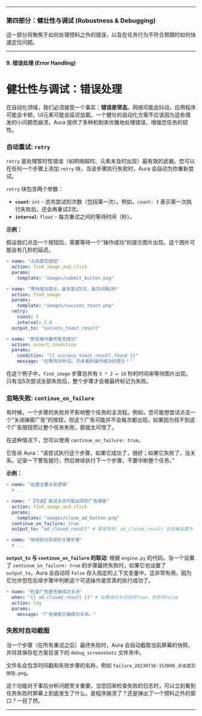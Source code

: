 
---

### **第四部分：健壮性与调试 (Robustness & Debugging)**

这一部分将聚焦于如何处理预料之外的错误，以及在任务行为不符合预期时如何快速定位问题。

---

#### **9. 错误处理 (Error Handling)**


# **健壮性与调试：错误处理**

在自动化领域，我们必须接受一个事实：**错误是常态**。网络可能会抖动，应用程序可能会卡顿，UI元素可能会延迟加载。一个健壮的自动化方案不应该因为这些偶发的小问题而崩溃。Aura 提供了多种机制来优雅地处理错误，增强您任务的韧性。

### **自动重试: `retry`**

`retry` 是处理暂时性错误（如网络超时、元素未及时出现）最有效的武器。您可以在任何一个步骤上添加 `retry` 块，当该步骤执行失败时，Aura 会自动为你重新尝试。

`retry` 块包含两个参数：
*   **`count`**: `int` - 总共尝试的次数（包括第一次）。例如，`count: 3` 表示第一次执行失败后，还会再重试2次。
*   **`interval`**: `float` - 每次重试之间的等待时间（秒）。

**示例：**

假设我们点击一个按钮后，需要等待一个“操作成功”的提示图片出现。这个图片可能会有几秒的延迟。

```yaml
- name: "点击提交按钮"
  action: find_image_and_click
  params:
    template: "images/submit_button.png"

- name: "等待成功提示，最多尝试5次，每次间隔2秒"
  action: find_image
  params:
    template: "images/success_toast.png"
  retry:
    count: 5
    interval: 2.0
  output_to: "success_toast_result"

- name: "断言操作最终是否成功"
  action: assert_condition
  params:
    condition: "{{ success_toast_result.found }}"
    message: "在等待10秒后，仍未看到操作成功的提示！"
```

在这个例子中，`find_image` 步骤总共有 `5 * 2 = 10` 秒的时间来等待图片出现。只有当5次尝试全部失败后，整个步骤才会被最终标记为失败。

### **忽略失败: `continue_on_failure`**

有时候，一个步骤的失败并不影响整个任务的主流程。例如，您可能想尝试点击一个“关闭弹窗广告”的按钮，但这个广告可能并不会每次都出现。如果因为找不到这个广告按钮而让整个任务失败，那就太可惜了。

在这种情况下，您可以使用 `continue_on_failure: true`。

它告诉 Aura：“请尝试执行这个步骤。如果它成功了，很好；如果它失败了，没关系，记录一下警告就行，然后继续执行下一个步骤，不要中断整个任务。”

**示例：**

```yaml
- name: "处理主要业务逻辑"
  # ...

- name: "【可选】尝试关闭可能出现的广告弹窗"
  action: find_image_and_click
  params:
    template: "images/close_ad_button.png"
  continue_on_failure: true
  output_to: "ad_closed_result" # 即使失败，ad_closed_result 也会被设置为 False

- name: "继续执行后续的关键步骤"
  # ...
```

**`output_to` 与 `continue_on_failure` 的联动**:
根据 `engine.py` 的代码，当一个设置了 `continue_on_failure: true` 的步骤最终失败时，如果它也设置了 `output_to`，Aura 会自动将 `False` 存入指定的上下文变量中。这非常有用，因为它允许您在后续步骤中判断这个可选操作是否真的执行成功了。

```yaml
- name: "检查广告是否被成功关闭"
  when: "{{ ad_closed_result }}" # 如果成功关闭则为True，否则为False
  action: log
  params:
    message: "广告弹窗已被成功关闭。"
```

### **失败时自动截图**

当一个步骤（在所有重试之后）最终失败时，Aura 会自动截取当前屏幕的快照，并将其保存在方案目录下的 `debug_screenshots` 文件夹中。

文件名会包含时间戳和失败步骤的名称，例如 `failure_20230716-153000_点击提交按钮.png`。

这个功能对于事后分析问题至关重要。当您回来检查失败的日志时，可以立刻看到任务失败时屏幕上到底发生了什么，是程序崩溃了？还是弹出了一个预料之外的窗口？一目了然。

---


